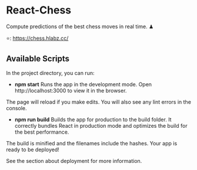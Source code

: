# React-Chess
Compute predictions of the best chess moves in real time. ♟ 

⭐️: https://chess.hlabz.cc/

## Available Scripts
In the project directory, you can run:

- **npm start**
Runs the app in the development mode.
Open http://localhost:3000 to view it in the browser.

The page will reload if you make edits.
You will also see any lint errors in the console.

- **npm run build**
Builds the app for production to the build folder.
It correctly bundles React in production mode and optimizes the build for the best performance.

The build is minified and the filenames include the hashes.
Your app is ready to be deployed!

See the section about deployment for more information.
 
 
 
 
